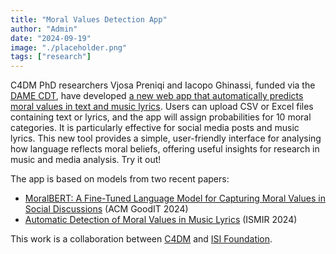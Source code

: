 ```yaml
---
title: "Moral Values Detection App"
author: "Admin"
date: "2024-09-19"
image: "./placeholder.png"
tags: ["research"]
---
```


C4DM PhD researchers Vjosa Preniqi and Iacopo Ghinassi, funded via the [DAME CDT](https://dame.qmul.ac.uk/), have developed [a new web app that automatically predicts moral values in text and music lyrics](https://huggingface.co/spaces/vjosap/MoralBERTApp). Users can upload CSV or Excel files containing text or lyrics, and the app will assign probabilities for 10 moral categories. It is particularly effective for social media posts and music lyrics. This new tool provides a simple, user-friendly interface for analysing how language reflects moral beliefs, offering useful insights for research in music and media analysis. Try it out!

The app is based on models from two recent papers: 

* [MoralBERT: A Fine-Tuned Language Model for Capturing Moral Values in Social Discussions](https://dl.acm.org/doi/10.1145/3677525.3678694) (ACM GoodIT 2024)
* [Automatic Detection of Moral Values in Music Lyrics](https://arxiv.org/abs/2407.18787) (ISMIR 2024)

This work is a collaboration between [C4DM](https://www.c4dm.eecs.qmul.ac.uk/) and [ISI Foundation](https://www.isi.it/).
